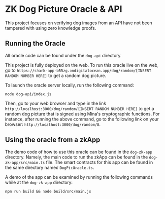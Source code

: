 # ZK Dog Picture Oracle & API

This project focuses on verifying dog images from an API have not been tampered with using zero knowledge proofs.

## Running the Oracle

All oracle code can be found under the `dog-api` directory. 

This project is fully deployed on the web. To run this oracle live on the web, go to `https://shark-app-b55zg.ondigitalocean.app/dog/random/[INSERT RANDOM NUMBER HERE]` to get a random dog picture.

To launch the oracle server locally, run the following command:
```
node dog-api/index.js
```
Then, go to your web browser and type in the link `http://localhost:3000/dog/random/[INSERT RANDOM NUMBER HERE]` to get a random dog picture that is signed using Mina's cryptographic functions. For instance, after running the above command, go to the following link on your browser: `http://localhost:3000/dog/random/8`.

## Using the oracle from a zkApp

The demo code of how to use this oracle can be found in the `dog-zk-app` directory. Namely, the main code to run the zkApp can be found in the `dog-zk-app/src/main.ts` file. The smart contracts for this app can be found in the same directory named `DogPicOracle.ts`. 

A demo of the app can be examined by running the following commands while at the `dog-zk-app` directory:
```
npm run build && node build/src/main.js
```

